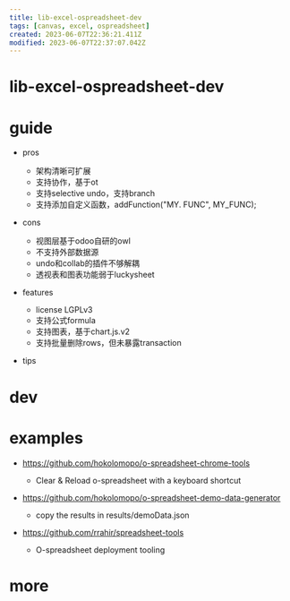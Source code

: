 ```yaml
---
title: lib-excel-ospreadsheet-dev
tags: [canvas, excel, ospreadsheet]
created: 2023-06-07T22:36:21.411Z
modified: 2023-06-07T22:37:07.042Z
---
```


# lib-excel-ospreadsheet-dev

# guide

- pros
  - 架构清晰可扩展
  - 支持协作，基于ot
  - 支持selective undo，支持branch
  - 支持添加自定义函数，addFunction("MY. FUNC", MY_FUNC); 

- cons
  - 视图层基于odoo自研的owl
  - 不支持外部数据源
  - undo和collab的插件不够解耦
  - 透视表和图表功能弱于luckysheet

- features
  - license LGPLv3
  - 支持公式formula
  - 支持图表，基于chart.js.v2
  - 支持批量删除rows，但未暴露transaction

- tips
# dev

# examples
- https://github.com/hokolomopo/o-spreadsheet-chrome-tools
  - Clear & Reload o-spreadsheet with a keyboard shortcut

- https://github.com/hokolomopo/o-spreadsheet-demo-data-generator
  - copy the results in results/demoData.json

- https://github.com/rrahir/spreadsheet-tools
  - O-spreadsheet deployment tooling
# more
